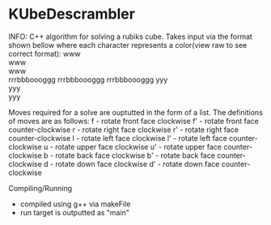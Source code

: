 # KUbeDescrambler
INFO: C++ algorithm for solving a rubiks cube. Takes input via the format shown bellow where each character represents a color(view raw to see correct format): 
   www      
   www      
   www      
rrrbbboooggg
rrrbbboooggg
rrrbbboooggg
   yyy      
   yyy      
   yyy  

Moves required for a solve are ouptutted in the form of a list. The definitions of moves are as follows:
f - rotate front face clockwise
f' - rotate front face counter-clockwise
r - rotate right face clockwise
r' - rotate right face counter-clockwise
l - rotate left face clockwise
l' - rotate left face counter-clockwise
u - rotate upper face clockwise
u' - rotate upper face counter-clockwise
b - rotate back face clockwise
b' - rotate back face counter-clockwise
d - rotate down face clockwise
d' - rotate down face counter-clockwise

Compiling/Running
  - compiled using g++ via makeFile
  - run target is outputted as "main"
